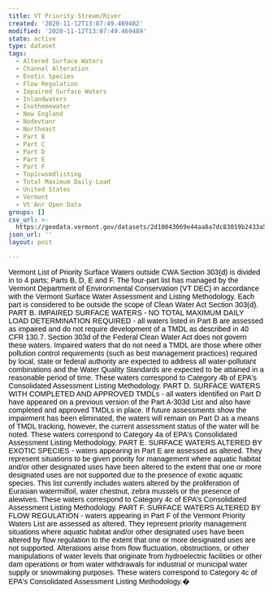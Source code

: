 ```yaml
---
title: VT Priority Stream/River
created: '2020-11-12T13:07:49.469482'
modified: '2020-11-12T13:07:49.469489'
state: active
type: dataset
tags:
  - Altered Surface Waters
  - Channel Alteration
  - Exotic Species
  - Flow Regulation
  - Impaired Surface Waters
  - Inlandwaters
  - Isothemewater
  - New England
  - Nodevtanr
  - Northeast
  - Part B
  - Part C
  - Part D
  - Part E
  - Part F
  - Topicwsmdlisting
  - Total Maximum Daily Load
  - United States
  - Vermont
  - Vt Anr Open Data
groups: []
csv_url: >-
  https://geodata.vermont.gov/datasets/2d10043069e44aa8a7dc83019b2433a5_191.csv?outSR=%7B%22latestWkid%22%3A32145%2C%22wkid%22%3A32145%7D
json_url: ''
layout: post

---
```

<span style='color: rgb(0, 0, 0); font-family: Verdana, Arial, Helvetica, sans-serif; font-size: 14.4px; background-color: rgb(255, 255, 255);'>Vermont List of Priority Surface Waters outside CWA Section 303(d) is divided in to 4 parts; Parts B, D, E and F. The four-part list has managed by the Vermont Department of Environmental Conservation (VT DEC) in accordance with the Vermont Surface Water Assessment and Listing Methodology. Each part is considered to be outside the scope of Clean Water Act Section 303(d). PART B. IMPAIRED SURFACE WATERS - NO TOTAL MAXIMUM DAILY LOAD DETERMINATION REQUIRED - all waters listed in Part B are assessed as impaired and do not require development of a TMDL as described in 40 CFR 130.7. Section 303d of the Federal Clean Water Act does not govern these waters. Impaired waters that do not need a TMDL are those where other pollution control requirements (such as best management practices) required by local, state or federal authority are expected to address all water-pollutant combinations and the Water Quality Standards are expected to be attained in a reasonable period of time. These waters correspond to Category 4b of EPA's Consolidated Assessment Listing Methodology. PART D. SURFACE WATERS WITH COMPLETED AND APPROVED TMDLs - all waters identified on Part D have appeared on a previous version of the Part A-303d List and also have completed and approved TMDLs in place. If future assessments show the impairment has been eliminated, the waters will remain on Part D as a means of TMDL tracking, however, the current assessment status of the water will be noted. These waters correspond to Category 4a of EPA's Consolidated Assessment Listing Methodology. PART E. SURFACE WATERS ALTERED BY EXOTIC SPECIES - waters appearing in Part E are assessed as altered. They represent situations to be given priority for management where aquatic habitat and/or other designated uses have been altered to the extent that one or more designated uses are not supported due to the presence of exotic aquatic species. This list currently includes waters altered by the proliferation of Eurasian watermilfoil, water chestnut, zebra mussels or the presence of alewives. These waters correspond to Category 4c of EPA's Consolidated Assessment Listing Methodology. PART F. SURFACE WATERS ALTERED BY FLOW REGULATION - waters appearing in Part F of the Vermont Priority Waters List are assessed as altered. They represent priority management situations where aquatic habitat and/or other designated uses have been altered by flow regulation to the extent that one or more designated uses are not supported. Alterations arise from flow fluctuation, obstructions, or other manipulations of water levels that originate from hydroelectric facilities or other dam operations or from water withdrawals for industrial or municipal water supply or snowmaking purposes. These waters correspond to Category 4c of EPA's Consolidated Assessment Listing Methodology.�</span>
